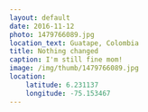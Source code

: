```yaml
---
layout: default
date: 2016-11-12
photo: 1479766089.jpg
location_text: Guatape, Colombia
title: Nothing changed
caption: I'm still fine mom!
image: /img/thumb/1479766089.jpg
location:
    latitude: 6.231137
    longitude: -75.153467
---
```

